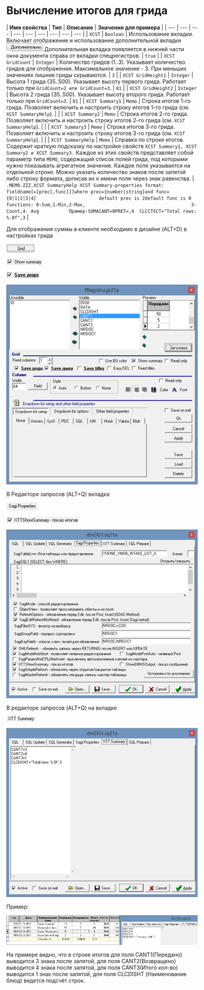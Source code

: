 # Вычисление итогов для грида

| **Имя свойства** | **Тип** | **Описание** | **Значение для примера** |
| --- | --- | --- | --- | --- | --- | --- | --- | --- |
| `XCST` | `Boolean` | Использование вкладки. Включает отображение и использование дополнительной  вкладки![N](https://github.com/prbsoft/wiki/blob/master/src/%D0%94%D0%BE%D0%BF%D0%BE%D0%BB%D0%BD%D0%B8%D1%82%D0%B5%D0%BB%D1%8C%D0%BD%D0%BE.png?raw=true) Дополнительная вкладка появляется в нижней части окна документа справа от вкладки спецрегистров. | `true` |
| `XCST GridCount` | `Integer` | Количество гридов \(1..3\). Указывает количество гридов для отображения.  Максимальное значение - 3. При меньших значениях лишние гриды скрываются. | `3` |
| `XCST GridHeight1`  | `Integer` | Высота 1 грида \(35..500\). Указывает высоту первого грида.  Работает только при `GridCount=2 или GridCount=3`. | `81`  |
| `XCST GridHeight2`  | `Integer` | Высота 2 грида \(35..500\). Указывает высоту второго грида.  Работает только при  `GridCount=3`. | `81` |
| `XCST Summary1` | `Memo` | Строка итогов 1-го грида. Позволяет включить и настроить строку  итогов 1-го грида \(см. `XCST SummaryHelp`\). |   |
| `XCST Summary2` | `Memo` | Строка итогов 2-го грида. Позволяет включить и настроить строку  итогов 2-го грида \(см. `XCST SummaryHelp`\). |   |
| `XCST Summary3`  | `Memo`  | Строка итогов 3-го грида. Позволяет включить и настроить строку  итогов 3-го грида \(см. `XCST SummaryHelp`\). |   |
| `XCST SummaryHelp` | `Memo` | Справка по строке итогов. Содержит краткую подсказку по настройке свойств `XCST Summary1, XCST Summary2 и XCST Summary3.` Каждое из этих свойств представляет собой параметр типа `MEMO`,  содержащий список полей грида, под которыми нужно показывать агрегатное значение.  Каждое поле указывается на отдельной строке. Можно указать количество знаков после запятой либо  строку формата, дописав их к имени поля через знак равенства. | `.MEMO.ZZZ.XCST SummaryHelp XCST Summary-properties format:               fieldname[=[prec[,func]]]where prec={number|string}and func={0|1|2|3|4}                       default prec is 2default func is 0                      functions: 0-Sum,1-Min,2-Max,                                       3-Count,4- Avg           Пример:SUMACANT=0PRET=,4  CLCCTSCT="Total rows: %.0f",3` |

 Для отображения суммы в клиенте необходимо в дизайне \(ALT+D\) в настройках грида

![&#x43A;&#x43D;&#x43E;&#x43F;&#x43A;&#x430; &#x432;&#x43A;&#x43B;&#x44E;&#x447;&#x438;&#x442;&#x44C;: ](../../../.gitbook/assets/grid%20%283%29.png)

![&#x438; ](../../../.gitbook/assets/show-summary%20%281%29.png)

![](../../../.gitbook/assets/save-props%20%283%29.png)

![](../../../.gitbook/assets/alt-d.png)

 В Редакторе запросов \(ALT+Q\)  вкладка 

![&#x432;&#x43A;&#x43B;&#x44E;&#x447;&#x438;&#x442;&#x44C;:](../../../.gitbook/assets/sagiproperties.png)

![](../../../.gitbook/assets/pokaz-itogov%20%283%29.png)

![](../../../.gitbook/assets/alt-q.png)

 В редакторе запросов \(ALT+Q\) на вкладке

![&#x43C;&#x43E;&#x436;&#x43D;&#x43E; &#x437;&#x430;&#x43F;&#x43E;&#x43B;&#x43D;&#x438;&#x442;&#x44C; &#x440;&#x430;&#x441;&#x447;&#x435;&#x442;&#x43D;&#x44B;&#x435; &#x43F;&#x43E;&#x43B;&#x44F;:](../../../.gitbook/assets/xtt.png)

![](../../../.gitbook/assets/xtt-summary%20%284%29.png)

 Пример:

![](../../../.gitbook/assets/grid%20%284%29.png)

На примере видно, что в строке итогов для поля CANT1\(Передано\) выводится 3 знака после запятой, для поля CANT2\(Возвращено\) выводится 4 знака после запятой, для поля CANT3\(Итого кол-во\) выводится 1 знак после запятой, для поля CLCDISHT \(Наименование блюд\) ведется подсчёт строк.

